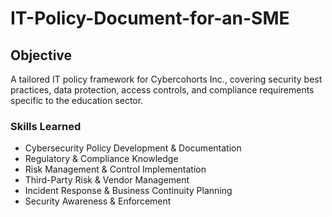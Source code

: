 # IT-Policy-Document-for-an-SME
## Objective
A tailored IT policy framework for Cybercohorts Inc., covering security best practices, data protection, access controls, and compliance requirements specific to the education sector.

### Skills Learned
- Cybersecurity Policy Development & Documentation
- Regulatory & Compliance Knowledge
- Risk Management & Control Implementation
- Third-Party Risk & Vendor Management
- Incident Response & Business Continuity Planning
- Security Awareness & Enforcement
